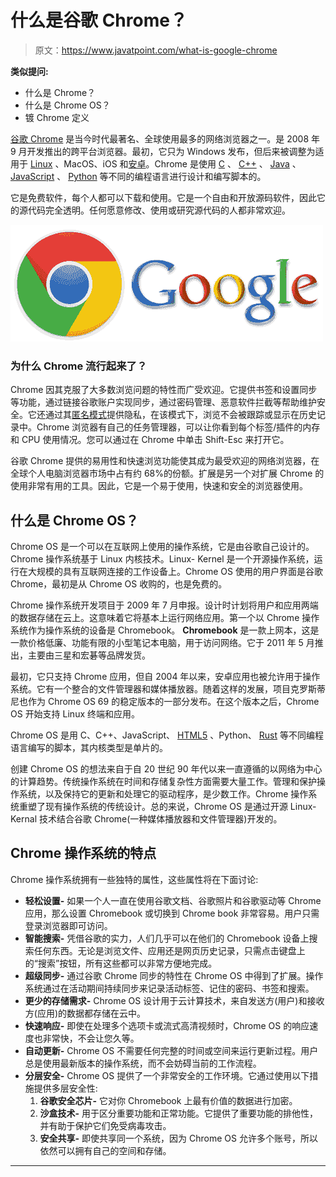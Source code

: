 # 什么是谷歌 Chrome？

> 原文：<https://www.javatpoint.com/what-is-google-chrome>

**类似提问:**

*   什么是 Chrome？
*   什么是 Chrome OS？
*   镀 Chrome 定义

[谷歌 Chrome](https://www.javatpoint.com/google-chrome) 是当今时代最著名、全球使用最多的网络浏览器之一。是 2008 年 9 月开发推出的跨平台浏览器。最初，它只为 Windows 发布，但后来被调整为适用于 [Linux](https://www.javatpoint.com/linux-tutorial) 、MacOS、iOS 和[安卓](https://www.javatpoint.com/android-tutorial)。Chrome 是使用 [C](https://www.javatpoint.com/c-programming-language-tutorial) 、 [C++](https://www.javatpoint.com/cpp-tutorial) 、 [Java](https://www.javatpoint.com/java-tutorial) 、 [JavaScript](https://www.javatpoint.com/javascript-tutorial) 、 [Python](https://www.javatpoint.com/python-tutorial) 等不同的编程语言进行设计和编写脚本的。

它是免费软件，每个人都可以下载和使用。它是一个自由和开放源码软件，因此它的源代码完全透明。任何愿意修改、使用或研究源代码的人都非常欢迎。

![What is Google Chrome](img/aaa32ef7daae5595f606c8d3b6c2d996.png)

### 为什么 Chrome 流行起来了？

Chrome 因其克服了大多数浏览问题的特性而广受欢迎。它提供书签和设置同步等功能，通过链接谷歌账户实现同步，通过密码管理、恶意软件拦截等帮助维护安全。它还通过其[匿名模式](https://www.javatpoint.com/incognito-mode)提供隐私，在该模式下，浏览不会被跟踪或显示在历史记录中。Chrome 浏览器有自己的任务管理器，可以让你看到每个标签/插件的内存和 CPU 使用情况。您可以通过在 Chrome 中单击 Shift-Esc 来打开它。

谷歌 Chrome 提供的易用性和快速浏览功能使其成为最受欢迎的网络浏览器，在全球个人电脑浏览器市场中占有约 68%的份额。扩展是另一个对扩展 Chrome 的使用非常有用的工具。因此，它是一个易于使用，快速和安全的浏览器使用。

## 什么是 Chrome OS？

Chrome OS 是一个可以在互联网上使用的操作系统，它是由谷歌自己设计的。Chrome 操作系统基于 Linux 内核技术。Linux- Kernel 是一个开源操作系统，运行在大规模的具有互联网连接的工作设备上。Chrome OS 使用的用户界面是谷歌 Chrome，最初是从 Chrome OS 收购的，也是免费的。

Chrome 操作系统开发项目于 2009 年 7 月申报。设计时计划将用户和应用两端的数据存储在云上。这意味着它将基本上运行网络应用。第一个以 Chrome 操作系统作为操作系统的设备是 Chromebook。 **Chromebook** 是一款上网本，这是一款价格低廉、功能有限的小型笔记本电脑，用于访问网络。它于 2011 年 5 月推出，主要由三星和宏碁等品牌发货。

最初，它只支持 Chrome 应用，但自 2004 年以来，安卓应用也被允许用于操作系统。它有一个整合的文件管理器和媒体播放器。随着这样的发展，项目克罗斯蒂尼也作为 Chrome OS 69 的稳定版本的一部分发布。在这个版本之后，Chrome OS 开始支持 Linux 终端和应用。

Chrome OS 是用 C、C++、JavaScript、 [HTML5](https://www.javatpoint.com/html5-tutorial) 、Python、 [Rust](https://www.javatpoint.com/rust-tutorial) 等不同编程语言编写的脚本，其内核类型是单片的。

创建 Chrome OS 的想法来自于自 20 世纪 90 年代以来一直遵循的以网络为中心的计算趋势。传统操作系统在时间和存储复杂性方面需要大量工作。管理和保护操作系统，以及保持它的更新和处理它的驱动程序，是少数工作。Chrome 操作系统重塑了现有操作系统的传统设计。总的来说，Chrome OS 是通过开源 Linux- Kernal 技术结合谷歌 Chrome(一种媒体播放器和文件管理器)开发的。

## Chrome 操作系统的特点

Chrome 操作系统拥有一些独特的属性，这些属性将在下面讨论:

*   **轻松设置-** 如果一个人一直在使用谷歌文档、谷歌照片和谷歌驱动等 Chrome 应用，那么设置 Chromebook 或切换到 Chrome book 非常容易。用户只需登录浏览器即可访问。
*   **智能搜索-** 凭借谷歌的实力，人们几乎可以在他们的 Chromebook 设备上搜索任何东西。无论是浏览文件、应用还是网页历史记录，只需点击键盘上的“搜索”按钮，所有这些都可以非常方便地完成。
*   **超级同步-** 通过谷歌 Chrome 同步的特性在 Chrome OS 中得到了扩展。操作系统通过在活动期间持续同步来记录活动标签、记住的密码、书签和搜索。
*   **更少的存储需求-** Chrome OS 设计用于云计算技术，来自发送方(用户)和接收方(应用)的数据都存储在云中。
*   **快速响应-** 即使在处理多个选项卡或流式高清视频时，Chrome OS 的响应速度也非常快，不会让您久等。
*   **自动更新-** Chrome OS 不需要任何完整的时间或空间来运行更新过程。用户总是使用最新版本的操作系统，而不会妨碍当前的工作流程。
*   **分层安全-** Chrome OS 提供了一个非常安全的工作环境。它通过使用以下措施提供多层安全性:
    1.  **谷歌安全芯片-** 它对你 Chromebook 上最有价值的数据进行加密。
    2.  **沙盒技术-** 用于区分重要功能和正常功能。它提供了重要功能的排他性，并有助于保护它们免受病毒攻击。
    3.  **安全共享-** 即使共享同一个系统，因为 Chrome OS 允许多个账号，所以依然可以拥有自己的空间和存储。

* * *
